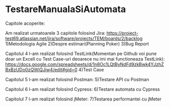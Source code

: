 # TestareManualaSiAutomata

Capitole acoperite:

Am realizat urmatoarele 3 capitole folosind Jira: https://proiect-test69.atlassian.net/jira/software/projects/TEM/boards/2/backlog
1)Metodologia Agile
2)Despre estimari(Planning Poker) 
3)Bug Report

Capitolul 4 l-am realizat folosind TestLink(Momentan pe Github voi pune doar un Excell cu Test Case-uri deoarece nu imi mai functioneaza TestLink): https://docs.google.com/spreadsheets/d/1n8Oc1LQtByNdFd9zkBwk4YJzhZBxBzUDo0zQWiQJiw4/edit#gid=0
4)Test Case

Capitolul 5 l-am realizat folosind Postman:
5)Testare API cu Postman

Capitolul 6 l-am realizat folosind Cypress:
6)Testare automata cu Cypress

Capitolul 7 l-am realizat folosind jMeter:
7)Testarea performantei cu jMeter


